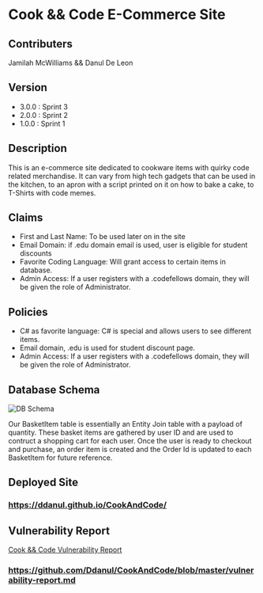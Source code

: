 # Cook && Code E-Commerce Site

## Contributers
Jamilah McWilliams && Danul De Leon

## Version
- 3.0.0 : Sprint 3
- 2.0.0 : Sprint 2
- 1.0.0 : Sprint 1

## Description
This is an e-commerce site dedicated to cookware items with quirky code related merchandise.  It can vary from high tech gadgets that can be used in the kitchen, to an apron with a script printed on it on how to bake a cake, to T-Shirts with code memes.

## Claims
- First and Last Name: To be used later on in the site
- Email Domain: if .edu domain email is used, user is eligible for student discounts
- Favorite Coding Language: Will grant access to certain items in database.
- Admin Access: If a user registers with a .codefellows domain, they will be given the role of Administrator.

## Policies
- C# as favorite language: C# is special and allows users to see different items.
- Email domain, .edu is used for student discount page.
- Admin Access: If a user registers with a .codefellows domain, they will be given the role of Administrator.


## Database Schema

![DB Schema](assets/CookwareDBSchema.PNG)

Our BasketItem table is essentially an Entity Join table with a payload of quantity.  These basket items are gathered by user ID and are used to contruct a shopping cart for each user.  Once the user is ready to checkout and purchase, an order item is created and the Order Id is updated to each BasketItem for future reference.

## Deployed Site
### https://ddanul.github.io/CookAndCode/

## Vulnerability Report
[Cook && Code Vulnerability Report](thejamilah/CookAndCode/blob/master/vulnerability-report.md)
### https://github.com/Ddanul/CookAndCode/blob/master/vulnerability-report.md


